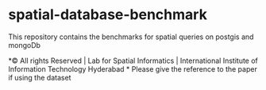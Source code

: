 # spatial-database-benchmark
This repository contains the benchmarks for spatial queries on postgis and mongoDb

*© All rights Reserved | Lab for Spatial Informatics | International Institute of Information Technology Hyderabad * Please give the reference to the paper if using the dataset
